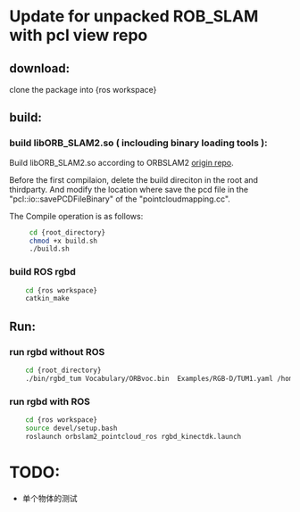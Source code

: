 # Update for unpacked ROB_SLAM with pcl view repo

## download:
clone the package into {ros workspace}

## build:

### build libORB_SLAM2.so ( inclouding binary loading tools ):

Build libORB_SLAM2.so according to ORBSLAM2 [origin repo](https://github.com/raulmur/ORB_SLAM2).  

Before the first compilaion, delete the build direciton in the root and thirdparty. And modify the location where save the pcd file in the "pcl::io::savePCDFileBinary" of the "pointcloudmapping.cc". 

The Compile operation is as follows:
```bash
     cd {root_directory}
     chmod +x build.sh
     ./build.sh
```

### build ROS rgbd

```bash
    cd {ros workspace}
    catkin_make
```

## Run:
### run rgbd without ROS
```bash
    cd {root_directory}
    ./bin/rgbd_tum Vocabulary/ORBvoc.bin  Examples/RGB-D/TUM1.yaml /home/zhjd/dataset/rgbd_dataset_freiburg1_desk /home/zhjd/dataset/rgbd_dataset_freiburg1_desk/associate.txt
```
### run rgbd with ROS
```bash
    cd {ros workspace}
    source devel/setup.bash
    roslaunch orbslam2_pointcloud_ros rgbd_kinectdk.launch
```

# TODO:

* 单个物体的测试
